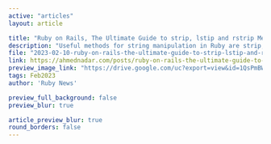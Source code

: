 ```yaml
---
active: "articles"
layout: article

title: "Ruby on Rails, The Ultimate Guide to strip, lstip and rstrip Methods"
description: "Useful methods for string manipulation in Ruby are strip, lstrip, and rstrip. In this blog post, we will explore the differences between these methods and how they can be used in Ruby or Rails."
file: "2023-02-10-ruby-on-rails-the-ultimate-guide-to-strip-lstip-and-rstrip-methods.md"
link: https://ahmednadar.com/posts/ruby-on-rails-the-ultimate-guide-to-strip-lstip-and-rstrip-methods 
preview_image_link: "https://drive.google.com/uc?export=view&id=1QsPmBWBxChYIF3xTWvQbeAdd9ZHXDnHO"
tags: Feb2023
author: 'Ruby News'

preview_full_background: false
preview_blur: true

article_preview_blur: true
round_borders: false
---
```

